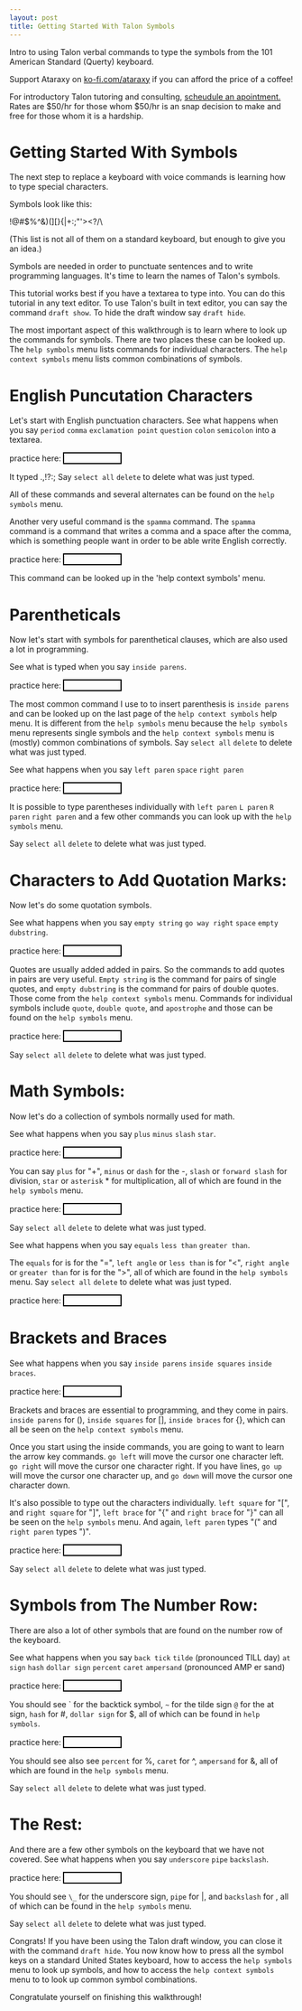 ```yaml
---
layout: post
title: Getting Started With Talon Symbols
---
```


Intro to using Talon verbal commands to type the symbols from the 101 American Standard (Querty) keyboard. 


Support Ataraxy on [ko-fi.com/ataraxy](ko-fi.com/ataraxy) if you can afford the price of a coffee!

For introductory Talon tutoring and consulting, [scheudule an apointment.](https://calendly.com/tara-roys/60min?month=2022-03) Rates are $50/hr for those whom $50/hr is an snap decision to make and free for those whom it is a hardship.

# Getting Started With Symbols

The next step to replace a keyboard with voice commands is learning how to type special characters.  

Symbols look like this:

!@#$%^&)(][}{|+:;"'><?/\ 

(This list is not all of them on a standard keyboard, but enough to give you an idea.)  

Symbols are needed in order to punctuate sentences and to write programming languages. It's time to learn the names of Talon's symbols. 

This tutorial works best if you have a textarea to type into. You can do this tutorial in any text editor.  To use Talon's built in text editor, you can say the command `draft show`.  To hide the draft window say `draft hide`.  

The most important aspect of this walkthrough is to learn where to look up the commands for symbols.  There are two places these can be looked up.  The `help symbols` menu lists commands for individual characters.  The `help context symbols` menu lists common combinations of symbols.

# English Puncutation Characters  

Let's start with English punctuation characters. See what happens when you say `period` `comma` `exclamation point` `question` `colon` `semicolon`  into a textarea. 

<div>practice here: <span style = "border: solid black 2px; min-width: 100px; display: inline-block " class= "textarea" contenteditable = true>   </span></div>

It typed .,!?:; Say `select all` `delete` to delete what was just typed.



All of these commands and several alternates can be found on the `help symbols` menu.

Another very useful command is the `spamma` command.  The `spamma` command is a command that writes a comma and a space after the comma, which is something people want in order to be able write English correctly. 

<div>practice here: <span style = "border: solid black 2px; min-width: 100px; display: inline-block " class= "textarea" contenteditable = true>   </span></div>

This command can be looked up in the 'help context symbols' menu. 



# Parentheticals 

Now let's start with symbols for parenthetical clauses, which are also used a lot in programming. 

See what is typed when you say `inside parens`. 

<div>practice here: <span style = "border: solid black 2px; min-width: 100px; display: inline-block " class= "textarea" contenteditable = true>   </span></div>

The most common command I use to to insert parenthesis is `inside parens` and can be looked up on the last page of the `help context symbols` help menu.  It is different from the `help symbols` menu because the `help symbols` menu represents single symbols and the `help context symbols` menu is (mostly) common combinations of symbols.  Say `select all` `delete` to delete what was just typed.

See what happens when you say `left paren` `space` `right paren`

<div>practice here: <span style = "border: solid black 2px; min-width: 100px; display: inline-block " class= "textarea" contenteditable = true>   </span></div>

It is possible to type parentheses individually with `left paren` `L paren` `R paren` `right paren` and a few other commands you can look up with the `help symbols` menu.

Say `select all` `delete` to delete what was just typed.


# Characters to Add Quotation Marks: 

Now let's do some quotation symbols. 

See what happens when you say `empty string` `go way right` `space` `empty dubstring`.
<div>practice here: <span style = "border: solid black 2px; min-width: 100px; display: inline-block " class= "textarea" contenteditable = true>   </span></div>


Quotes are usually added added in pairs. So the commands to add quotes in pairs are very useful. `Empty string` is the command for pairs of single quotes, and `empty dubstring` is the command for pairs of double quotes. Those come from the `help context symbols` menu. 
Commands for individual symbols include `quote`, `double quote`, and `apostrophe` and those can be found on the `help symbols` menu.  

<div>practice here: <span style = "border: solid black 2px; min-width: 100px; display: inline-block " class= "textarea" contenteditable = true>   </span></div>

Say `select all` `delete` to delete what was just typed.


# Math Symbols: 

Now let's do a collection of symbols normally used for math. 

See what happens when you say `plus` `minus` `slash` `star`.

<div>practice here: <span style = "border: solid black 2px; min-width: 100px; display: inline-block " class= "textarea" contenteditable = true>   </span></div>

You can say `plus`  for "+", `minus` or `dash` for the -, `slash` or `forward slash` for division, `star` or `asterisk` \* for multiplication, all of which are found in the `help symbols` menu. 

<div>practice here: <span style = "border: solid black 2px; min-width: 100px; display: inline-block " class= "textarea" contenteditable = true>   </span></div>

Say `select all` `delete` to delete what was just typed.

See what happens when you say `equals` `less than` `greater than`.



The `equals` for is for the "=", `left angle` or `less than` is for "<", `right angle` or `greater than` for is for the ">", all of which are found in the `help symbols` menu. Say `select all` `delete` to delete what was just typed.

<div>practice here: <span style = "border: solid black 2px; min-width: 100px; display: inline-block " class= "textarea" contenteditable = true>   </span></div>


# Brackets and Braces

See what happens when you say `inside parens`  `inside squares`  `inside braces`.

<div>practice here: <span style = "border: solid black 2px; min-width: 100px; display: inline-block " class= "textarea" contenteditable = true>   </span></div>


Brackets and braces are essential to programming, and they come in pairs.  `inside parens` for (), `inside squares` for [], `inside braces` for {}, which can all be seen on the `help context symbols` menu. 


Once you start using the inside commands, you are going to want to learn the arrow key commands.  `go left` will move the cursor one character left. `go right` will move the cursor one character right.  If you have lines, `go up` will move the cursor one character up, and `go down` will move the cursor one character down.


It's also possible to type out the characters individually. `left square` for "[", and `right square` for "]", `left brace` for "{" and `right brace` for "}" can all be seen on the `help symbols` menu.  And again, `left paren` types "("  and `right paren` types ")".

<div>practice here: <span style = "border: solid black 2px; min-width: 100px; display: inline-block " class= "textarea" contenteditable = true>   </span></div>


Say `select all` `delete` to delete what was just typed.


# Symbols from The Number Row:

There are also a lot of other symbols that are found on the number row of the keyboard. 

See what happens when you say `back tick` `tilde` (pronounced TILL day) `at sign` `hash` `dollar sign` `percent` `caret` `ampersand` (pronounced AMP er sand)

<div>practice here: <span style = "border: solid black 2px; min-width: 100px; display: inline-block " class= "textarea" contenteditable = true>   </span></div>



You should see \`  for the backtick symbol, `~`   for the tilde sign `@` for the at sign, `hash` for #, `dollar sign` for $, all of which can be found in `help symbols`.

<div>practice here: <span style = "border: solid black 2px; min-width: 100px; display: inline-block " class= "textarea" contenteditable = true>   </span></div>


You should see also see `percent` for %, `caret` for ^, `ampersand` for &, all of which are found in the `help symbols` menu.

Say `select all` `delete` to delete what was just typed.

# The Rest: 

And there are a few other symbols on the keyboard that we have not covered. See what happens when you say `underscore` `pipe` `backslash`. 

<div>practice here: <span style = "border: solid black 2px; min-width: 100px; display: inline-block " class= "textarea" contenteditable = true>   </span></div>


You should see `\_`  for the underscore sign, `pipe` for \|, and `backslash` for \, all of which can be found in the `help symbols` menu. 

Say `select all` `delete` to delete what was just typed.

Congrats!  If you have been using the Talon draft window, you can close it with the command `draft hide`.  You now know how to press all the symbol keys on a standard United States keyboard, how to access the `help symbols` menu to look up symbols, and how to access the `help context symbols` menu to to look up common symbol combinations.  

Congratulate yourself on finishing this walkthrough! 

